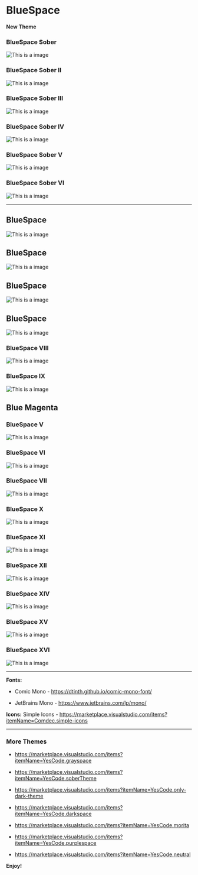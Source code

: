 # BlueSpace

**New Theme**

### BlueSpace Sober
![This is a image](https://github.com/yesomac/BlueSpaceVSC/blob/main/img/blue_space_sober.png?raw=true)

### BlueSpace Sober II
![This is a image](https://github.com/yesomac/BlueSpaceVSC/blob/main/img/blue_space_sober_2.png?raw=true)

### BlueSpace Sober III
![This is a image](https://github.com/yesomac/BlueSpaceVSC/blob/main/img/blue_space_sober_3.png?raw=true)

### BlueSpace Sober IV
![This is a image](https://github.com/yesomac/BlueSpaceVSC/blob/main/img/blue_space_sober_4.png?raw=true)

### BlueSpace Sober V
![This is a image](https://github.com/yesomac/BlueSpaceVSC/blob/main/img/blue_space_sober_5.png?raw=true)

### BlueSpace Sober VI
![This is a image](https://github.com/yesomac/BlueSpaceVSC/blob/main/img/blue_space_sober_6.png?raw=true)

---

## BlueSpace
![This is a image](https://github.com/yesomac/BlueSpaceVSC/blob/main/img/blue_space_1.png?raw=true)

## BlueSpace
![This is a image](https://github.com/yesomac/BlueSpaceVSC/blob/main/img/blue_space_2.png?raw=true)

## BlueSpace
![This is a image](https://github.com/yesomac/BlueSpaceVSC/blob/main/img/blue_space_3.png?raw=true)

## BlueSpace
![This is a image](https://github.com/yesomac/BlueSpaceVSC/blob/main/img/blue_space_4.png?raw=true)

### BlueSpace VIII
![This is a image](https://github.com/yesomac/BlueSpaceVSC/blob/main/img/blue_space_8.png?raw=true)

### BlueSpace IX
![This is a image](https://github.com/yesomac/BlueSpaceVSC/blob/main/img/blue_space_9.png?raw=true)

## Blue Magenta
### BlueSpace V
![This is a image](https://github.com/yesomac/BlueSpaceVSC/blob/main/img/blue_space_5.png?raw=true)

### BlueSpace VI
![This is a image](https://github.com/yesomac/BlueSpaceVSC/blob/main/img/blue_space_6.png?raw=true)

### BlueSpace VII
![This is a image](https://github.com/yesomac/BlueSpaceVSC/blob/main/img/blue_space_7.png?raw=true)

### BlueSpace X
![This is a image](https://github.com/yesomac/BlueSpaceVSC/blob/main/img/blue_space_10.png?raw=true)

### BlueSpace XI
![This is a image](https://github.com/yesomac/BlueSpaceVSC/blob/main/img/blue_space_11.png?raw=true)

### BlueSpace XII
![This is a image](https://github.com/yesomac/BlueSpaceVSC/blob/main/img/blue_space_12.png?raw=true)

### BlueSpace XIV
![This is a image](https://github.com/yesomac/BlueSpaceVSC/blob/main/img/blue_space-XIV.png?raw=true)

### BlueSpace XV
![This is a image](https://github.com/yesomac/BlueSpaceVSC/blob/main/img/blue_space_15-XIV.png?raw=true)

### BlueSpace XVI
![This is a image](https://github.com/yesomac/BlueSpaceVSC/blob/main/img/blue_space_16-XIV.png?raw=true)

---
**Fonts:** 

  * Comic Mono - https://dtinth.github.io/comic-mono-font/

  * JetBrains Mono - https://www.jetbrains.com/lp/mono/

**Icons:** Simple Icons - https://marketplace.visualstudio.com/items?itemName=Comdec.simple-icons

---

### More Themes

* https://marketplace.visualstudio.com/items?itemName=YesCode.grayspace

* https://marketplace.visualstudio.com/items?itemName=YesCode.soberTheme

* https://marketplace.visualstudio.com/items?itemName=YesCode.only-dark-theme

* https://marketplace.visualstudio.com/items?itemName=YesCode.darkspace

* https://marketplace.visualstudio.com/items?itemName=YesCode.morita

* https://marketplace.visualstudio.com/items?itemName=YesCode.purplespace

* https://marketplace.visualstudio.com/items?itemName=YesCode.neutral

**Enjoy!**
